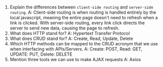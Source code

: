 1.  Explain the differences between `client-side routing` and `server-side routing`.
A: Client-side routing is when routing is handled entirely by the local javascript, meaning the entire page doesn't need to refresh when a link is clicked. With server-side routing, every link click directs the server to send new data, causing the page to refresh.
2.  What does HTTP stand for?
A: Hypertext Transfer Protocol
3.  What does CRUD stand for?
A: Create, Read, Update, Delete
4.  Which HTTP methods can be mapped to the CRUD acronym that we use when interfacing with APIs/Servers.
A: Create: POST, Read: GET, UPDATE: PUT, Delete: DELETE
5.  Mention three tools we can use to make AJAX requests
A: Axios